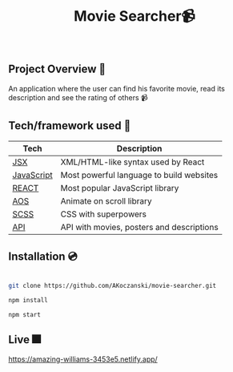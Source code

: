 <h1 align="center">
Movie Searcher📹
</h1>

<br />

## Project Overview 🎨

An application where the user can find his favorite movie, read its description and see the rating of others 📹

## Tech/framework used 🧰

| Tech                                                                    | Description                              |
| ------------------------------------------------------------------------| ---------------------------------------- |
| [JSX](https://pl.reactjs.org/docs/introducing-jsx.html)                 | XML/HTML-like syntax used by React       |
| [JavaScript](https://www.javascript.com)                                | Most powerful language to build websites |
| [REACT](https://reactjs.org/)                                           | Most popular JavaScript library          |
| [AOS](https://michalsnik.github.io/aos)                                 | Animate on scroll library                |
| [SCSS](https://sass-lang.com)                                           | CSS with superpowers                     |
| [API](https://developers.themoviedb.org/3/getting-started/introduction) | API with movies, posters and descriptions|


## Installation 💿

```bash

git clone https://github.com/AKoczanski/movie-searcher.git

npm install

npm start

```

## Live 🎆
https://amazing-williams-3453e5.netlify.app/
